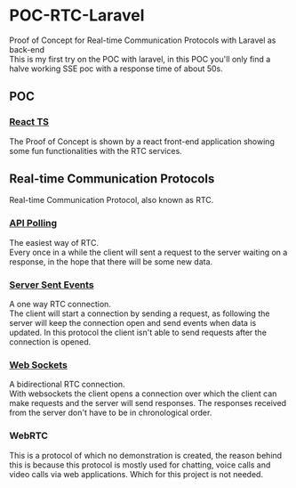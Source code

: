 # POC-RTC-Laravel
Proof of Concept for Real-time Communication Protocols with Laravel as back-end
<br>
This is my first try on the POC with laravel, in this POC you'll only find a halve working SSE poc with a response time of about 50s.

## POC
### <a href="./RTC-React/">React TS</a>
The Proof of Concept is shown by a react front-end application showing some fun functionalities with the RTC services. 

## Real-time Communication Protocols
Real-time Communication Protocol, also known as RTC.
### <a href="./RTC-laravel/">API Polling</a>
The easiest way of RTC. 
<br>
Every once in a while the client will sent a request to the server waiting on a response, in the hope that there will be some new data. 

### <a href="./RTC-laravel/">Server Sent Events</a>
A one way RTC connection. 
<br>
The client will start a connection by sending a request, as following the server will keep the connection open and send events when data is updated. In this protocol the client isn't able to send requests after the connection is opened.

### <a href="./RTC-laravel/">Web Sockets</a>
A bidirectional RTC connection.
<br>
With websockets the client opens a connection over which the client can make requests and the server will send responses. The responses received from the server don't have to be in chronological order. 

### WebRTC
This is a protocol of which no demonstration is created, the reason behind this is because this protocol is mostly used for chatting, voice calls and video calls via web applications. Which for this project is not needed.
